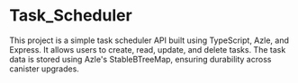 # Task_Scheduler

This project is a simple task scheduler API built using TypeScript, Azle, and Express. It allows users to create, read, update, and delete tasks. The task data is stored using Azle's StableBTreeMap, ensuring durability across canister upgrades.
